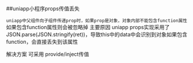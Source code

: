 ##uniapp小程序props传值丢失

`uniapp中父组件向子组件传递prop时，如果prop是对象，对象内部不能包含function属性`
如果包含function属性则会被忽略掉 主要原因 uniapp props实现采用了JSON.parse(JSON.stringify(ret))，导致this中的data中会识别到对象如果包含function，会直接丢失到该属性


解决方案 可采用 provide/inject传值